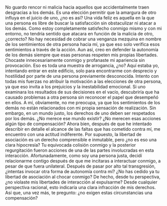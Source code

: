 No guardo rencor ni malicia hacia aquellos que accidentalmente traen desgracias a los demás. Es una elección permitir que la amargura de otro influya en el juicio de uno, ¿no es así? Una vida feliz es aquella en la que una persona es libre de buscar la satisfacción sin obstaculizar ni atacar a los demás. Como estoy completamente satisfecho conmigo mismo y con mi entorno, no tendría sentido que atacara en función de la malicia de otro, ¿correcto? No hay necesidad de cobrar una venganza mezquina en nombre de los sentimientos de otra persona hacia mí, ya que eso solo verifica esos sentimientos a través de la acción. Aun así, creo en defender la autonomía de los demás siempre que esas personas respeten mis propias libertades. Chocaste innecesariamente conmigo y profanaste mi apariencia sin provocación. Eso es toda una muestra de arrogancia, ¿no? Aquí estaba yo, intentando entrar en este edificio, solo para encontrarme con desprecio y hostilidad por parte de una persona previamente desconocida. Intento con todas mis fuerzas no atribuir la motivación a las elecciones de otra persona, ya que eso invita a los prejuicios y la inestabilidad emocional. Si uno examinara los resultados de sus decisiones en el vacío, descubriría que ha causado problemas a otra persona sin reconocer el papel que desempeñó en ellos. A mí, obviamente, no me preocupa, ya que los sentimientos de los demás no están relacionados con mi propia sensación de realización. Sin embargo, en un mundo justo, los derechos de uno deben ser respetados por los demás. ¿No merece ese mundo existir? ¿No merecen esas acciones algún tipo de compensación? Ahora bien, después de que he intentado describir en detalle el alcance de las faltas que has cometido contra mí, me encuentro con una actitud indiferente. Por supuesto, la libertad de asociación es un derecho comprensible e inmutable, pero ¿no es eso una clara hipocresía? Tu equivocada colisión conmigo y la posterior regurgitación fueron acciones de una de las partes involucradas en esta interacción. Afortunadamente, como soy una persona justa, decidí relacionarme contigo después de que me incitaras a interactuar conmigo, a pesar de que fuera unilateral. Después de pasar por alto tal transgresión, ¿intentas invocar otra forma de autonomía contra mí? ¿No has cedido ya tu libertad de asociación al chocar conmigo? De hecho, desde tu perspectiva, ¿no violaste mis libertades de interacción al expulsarme? Desde cualquier perspectiva racional, esto indicaría una clara infracción de mis derechos. Así que, una vez más, te pregunto: ¿no exigen estas circunstancias una compensación?
